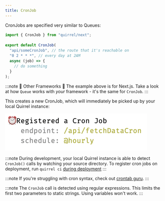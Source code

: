 ```yaml
---
title: CronJob
---
```


CronJobs are specified very similar to Queues:

```ts title="pages/api/someCronJob.ts"
import { CronJob } from "quirrel/next";

export default CronJob(
  "api/someCronJob", // the route that it's reachable on
  "0 2 * * *", // every day at 2AM
  async (job) => {
    // do something
  }
);
```

:::note 🚨 Other Frameworks 🚨
The example above is for Next.js.
Take a look at how `Queue` works with _your_ framework - it's the same for `CronJob`.
:::

This creates a new CronJob, which will immediately be picked up by your local Quirrel instance:

![](./registered-a-cron-job.png)

:::note
During development, your local Quirrel instance is able to detect `CronJob()` calls by watching your source directory.
To register cron jobs on deployment, run `quirrel ci` [during deployment](/deploying)
:::

:::note
If you're struggling with cron syntax, check out [crontab guru](https://crontab.guru/).
:::

:::note
The `CronJob` call is detected using regular expressions.
This limits the first two parameters to static strings.
Using variables won't work.
:::
